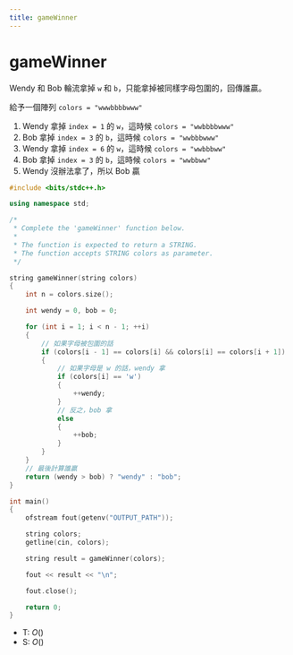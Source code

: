 ```yaml
---
title: gameWinner
---
```


# gameWinner

Wendy 和 Bob 輪流拿掉 `w` 和 `b`，只能拿掉被同樣字母包圍的，回傳誰贏。

給予一個陣列 `colors = "wwwbbbbwww"`

1. Wendy 拿掉 `index = 1` 的 `w`，這時候 `colors = "wwbbbbwww"`
2. Bob 拿掉 `index = 3` 的 `b`，這時候 `colors = "wwbbbwww"`
3. Wendy 拿掉 `index = 6` 的 `w`，這時候 `colors = "wwbbbww"`
4. Bob 拿掉 `index = 3` 的 `b`，這時候 `colors = "wwbbww"`
5. Wendy 沒辦法拿了，所以 Bob 贏



```cpp
#include <bits/stdc++.h>

using namespace std;

/*
 * Complete the 'gameWinner' function below.
 *
 * The function is expected to return a STRING.
 * The function accepts STRING colors as parameter.
 */

string gameWinner(string colors)
{
    int n = colors.size();

    int wendy = 0, bob = 0;

    for (int i = 1; i < n - 1; ++i)
    {
        // 如果字母被包圍的話
        if (colors[i - 1] == colors[i] && colors[i] == colors[i + 1])
        {
            // 如果字母是 w 的話，wendy 拿
            if (colors[i] == 'w')
            {
                ++wendy;
            }
            // 反之，bob 拿
            else
            {
                ++bob;
            }
        }
    }
    // 最後計算誰贏
    return (wendy > bob) ? "wendy" : "bob";
}

int main()
{
    ofstream fout(getenv("OUTPUT_PATH"));

    string colors;
    getline(cin, colors);

    string result = gameWinner(colors);

    fout << result << "\n";

    fout.close();

    return 0;
}

```
- T: $O()$
- S: $O()$

